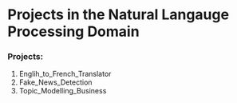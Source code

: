 # Projects in the Natural Langauge Processing Domain


### Projects:

1) Englih_to_French_Translator
2) Fake_News_Detection
3) Topic_Modelling_Business
